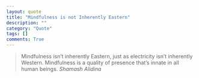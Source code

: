 ```yaml
---
layout: quote
title: "Mindfulness is not Inherently Eastern"
description: ""
category: "Quote"
tags: []
comments: True
---
```


>Mindfulness isn’t inherently Eastern, just as electricity isn’t inherently Western. Mindfulness is a quality of presence that’s innate in all human beings.
<cite>Shamash Alidina</cite>